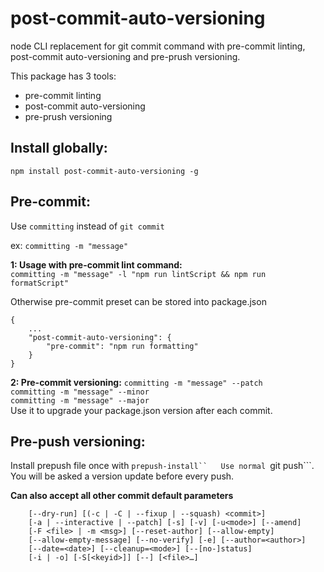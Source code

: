 # post-commit-auto-versioning
node CLI replacement for git commit command with pre-commit linting, post-commit auto-versioning and pre-prush versioning.

This package has 3 tools:
- pre-commit linting
- post-commit auto-versioning 
- pre-prush versioning


## Install globally:   
```npm install post-commit-auto-versioning -g```  

## Pre-commit:
Use ```committing``` instead of ```git commit```  

ex: ```committing -m "message"```

**1: Usage with pre-commit lint command:**   
```committing -m "message" -l "npm run lintScript && npm run formatScript"```  

Otherwise pre-commit preset can be stored into package.json
```
{
	...
	"post-commit-auto-versioning": {
		"pre-commit": "npm run formatting"
	}
}
```

**2: Pre-commit versioning:**
```committing -m "message" --patch```  
```committing -m "message" --minor```   
```committing -m "message" --major```     
Use it to upgrade your package.json version after each commit.  


## Pre-push versioning:
Install prepush file once with ```prepush-install``  
Use normal ```git push```. You will be asked a version update before every push.  


**Can also accept all other commit default parameters**  
```
	[--dry-run] [(-c | -C | --fixup | --squash) <commit>]
	[-a | --interactive | --patch] [-s] [-v] [-u<mode>] [--amend]
	[-F <file> | -m <msg>] [--reset-author] [--allow-empty]
	[--allow-empty-message] [--no-verify] [-e] [--author=<author>]
	[--date=<date>] [--cleanup=<mode>] [--[no-]status]
	[-i | -o] [-S[<keyid>]] [--] [<file>…​]
```